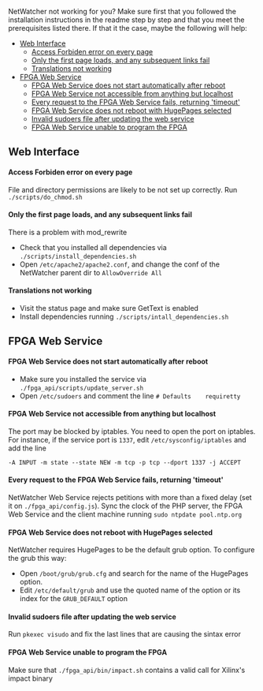 NetWatcher not working for you? Make sure first that you followed the installation instructions in the readme step by step and that you meet the prerequisites listed there. If that it the case, maybe the following will help:

* [Web Interface](#web-interface)
     - [Access Forbiden error on every page](#access-forbiden)
     - [Only the first page loads, and any subsequent links fail](#mod-rewrite-issue)
     - [Translations not working](#translations-not-working)
* [FPGA Web Service](#fpga-web-service)
     - [FPGA Web Service does not start automatically after reboot](#reboot-issue)
     - [FPGA Web Service not accessible from anything but localhost](#port-issue)
     - [Every request to the FPGA Web Service fails, returning 'timeout'](#timeout-issue)
     - [FPGA Web Service does not reboot with HugePages selected](#hugepages-issue)
     - [Invalid sudoers file after updating the web service](#invalid-sudoers)
     - [FPGA Web Service unable to program the FPGA](#error-impact)

## <a name="web-interface"> </a>Web Interface
#### <a name="access-forbiden"> </a>Access Forbiden error on every page
File and directory permissions are likely to be not set up correctly. Run `./scripts/do_chmod.sh`

#### <a name="mod-rewrite-issue"> </a>Only the first page loads, and any subsequent links fail
There is a problem with mod_rewrite

* Check that you installed all dependencies via `./scripts/install_dependencies.sh`
* Open `/etc/apache2/apache2.conf`, and change the conf of the NetWatcher parent dir to `AllowOverride All`

#### <a name="translations-not-working"> </a>Translations not working

* Visit the status page and make sure GetText is enabled
* Install dependencies running `./scripts/intall_dependencies.sh`



## <a name="fpga-web-service"> </a>FPGA Web Service
#### <a name="reboot-issue"> </a>FPGA Web Service does not start automatically after reboot

* Make sure you installed the service via `./fpga_api/scripts/update_server.sh`
* Open `/etc/sudoers` and comment the line `# Defaults    requiretty`

#### <a name="port-issue"> </a>FPGA Web Service not accessible from anything but localhost
The port may be blocked by iptables. You need to open the port on iptables. For instance, if the service port is `1337`, edit `/etc/sysconfig/iptables` and add the line

`-A INPUT -m state --state NEW -m tcp -p tcp --dport 1337 -j ACCEPT`

#### <a name="timeout-issue"> </a>Every request to the FPGA Web Service fails, returning 'timeout'
NetWatcher Web Service rejects petitions with more than a fixed delay (set it on `./fpga_api/config.js`). Sync the clock of the PHP server, the FPGA Web Service and the client machine running `sudo ntpdate pool.ntp.org`

#### <a name="hugepages-issue"> </a>FPGA Web Service does not reboot with HugePages selected
NetWatcher requires HugePages to be the default grub option. To configure the grub this way:

* Open `/boot/grub/grub.cfg` and search for the name of the HugePages option.
* Edit `/etc/default/grub` and use the quoted name of the option or its index for the `GRUB_DEFAULT` option

#### <a name="sudoers-issue"> </a>Invalid sudoers file after updating the web service
Run `pkexec visudo` and fix the last lines that are causing the sintax error

#### <a name="error-impact"> </a>FPGA Web Service unable to program the FPGA
Make sure that `./fpga_api/bin/impact.sh` contains a valid call for Xilinx's impact binary